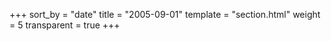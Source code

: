 +++
sort_by = "date"
title = "2005-09-01"
template = "section.html"
weight = 5
transparent = true
+++